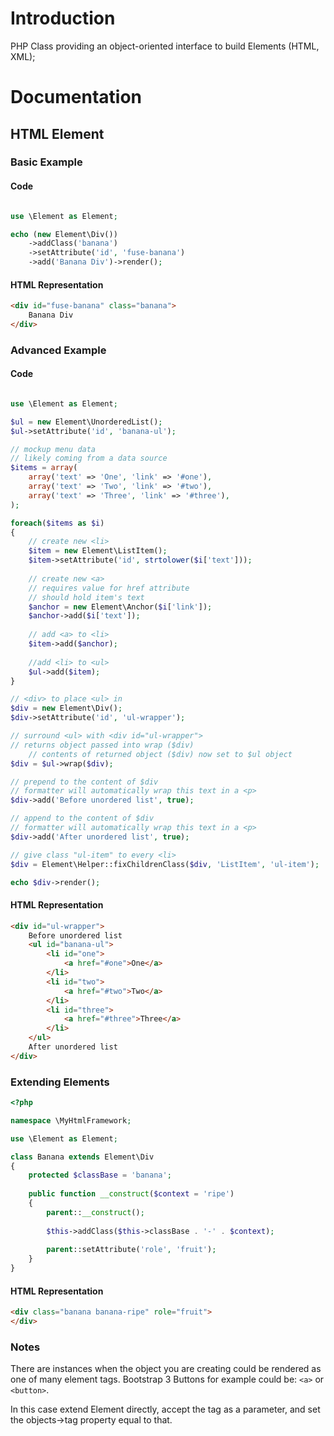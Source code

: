 # Introduction
PHP Class providing an object-oriented interface to build Elements (HTML, XML);
# Documentation

## HTML Element
### Basic Example
#### Code
```php

use \Element as Element;

echo (new Element\Div())
	->addClass('banana')
	->setAttribute('id', 'fuse-banana')
	->add('Banana Div')->render();

```
#### HTML Representation
```html
<div id="fuse-banana" class="banana">
	Banana Div
</div>
```

### Advanced Example
#### Code
```php

use \Element as Element;

$ul = new Element\UnorderedList();
$ul->setAttribute('id', 'banana-ul');

// mockup menu data
// likely coming from a data source
$items = array(
	array('text' => 'One', 'link' => '#one'),
	array('text' => 'Two', 'link' => '#two'),
	array('text' => 'Three', 'link' => '#three'),
);

foreach($items as $i)
{
	// create new <li>
	$item = new Element\ListItem();
	$item->setAttribute('id', strtolower($i['text']));
	
	// create new <a>
	// requires value for href attribute
	// should hold item's text
	$anchor = new Element\Anchor($i['link']);
	$anchor->add($i['text']);
	
	// add <a> to <li>
	$item->add($anchor);
	
	//add <li> to <ul>
	$ul->add($item);
}

// <div> to place <ul> in
$div = new Element\Div();
$div->setAttribute('id', 'ul-wrapper');

// surround <ul> with <div id="ul-wrapper">
// returns object passed into wrap ($div)
	// contents of returned object ($div) now set to $ul object
$div = $ul->wrap($div);

// prepend to the content of $div
// formatter will automatically wrap this text in a <p>
$div->add('Before unordered list', true);

// append to the content of $div
// formatter will automatically wrap this text in a <p>
$div->add('After unordered list', true);

// give class "ul-item" to every <li>
$div = Element\Helper::fixChildrenClass($div, 'ListItem', 'ul-item');

echo $div->render();
```

#### HTML Representation
```html
<div id="ul-wrapper">
	Before unordered list
	<ul id="banana-ul">
		<li id="one">
			<a href="#one">One</a>
		</li>
		<li id="two">
			<a href="#two">Two</a>
		</li>
		<li id="three">
			<a href="#three">Three</a>
		</li>
	</ul>
	After unordered list
</div>
```

### Extending Elements
```php
<?php

namespace \MyHtmlFramework;

use \Element as Element;

class Banana extends Element\Div
{	
	protected $classBase = 'banana';
	
	public function __construct($context = 'ripe')
	{	
		parent::__construct();
		
		$this->addClass($this->classBase . '-' . $context);
		
		parent::setAttribute('role', 'fruit');
	}
}
```


#### HTML Representation
```html
<div class="banana banana-ripe" role="fruit">
</div>
```

### Notes
There are instances when the object you are creating could be rendered as one of many element tags.
Bootstrap 3 Buttons for example could be: `<a>` or `<button>`.

In this case extend Element directly, accept the tag as a parameter, and set the objects->tag property equal to that.
